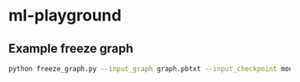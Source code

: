 # ml-playground

## Example freeze graph

```bash
python freeze_graph.py --input_graph graph.pbtxt --input_checkpoint model.ckpt-122407 --output_node_names net/decoder1/Reshape
```

